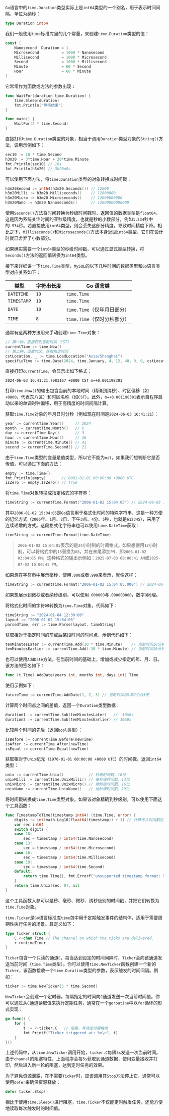 `Go`语言中的`time.Duration`类型实际上是`int64`类型的一个别名，用于表示时间间隔，单位为纳秒：

```go
type Duration int64
```

我们一般使用`time`标准库里的几个常量，来创建`time.Duration`类型的值：

```go
const (
	Nanosecond  Duration = 1
	Microsecond          = 1000 * Nanosecond
	Millisecond          = 1000 * Microsecond
	Second               = 1000 * Millisecond
	Minute               = 60 * Second
	Hour                 = 60 * Minute
)
```
它常常作为函数或方法的参数出现：
```go
func WaitFor(duration time.Duration) {
    time.Sleep(duration)
    fmt.Println("等待结束")
}

func main() {
    WaitFor(2 * time.Second)
}
```

直接打印`time.Duration`类型的对象，相当于调用`Duration`类型对象的`String()`方法，调用示例如下：

```go
sec10 := 10 * time.Second
h3m20 := 3*time.Hour + 20*time.Minute
fmt.Println(sec10) // 10s
fmt.Println(h3m20) // 3h20m0s
```

可以使用下面方法，将`time.Duration`类型的对象转换成时间戳：

```go
h3m20Second := int64(h3m20.Seconds()) // 12000
h3m20Milli := h3m20.Milliseconds()    // 12000000
h3m20Micro := h3m20.Microseconds()    // 12000000000
h3m20Nano := h3m20.Nanoseconds()      // 12000000000000
```

使用`Seconds()`方法将时间转换为秒级时间戳时，返回值的数据类型是`float64`。这是因为系统关注时间的亚秒级精度，也就是秒的小数部分，例如`1.534`秒中的`.534`秒。若直接使用`int64`类型，则会丢失这部分精度，导致时间精度下降。相比之下，`Milliseconds()`和`Microseconds()`方法本身返回`int64`类型，它们在设计时就已舍弃了小数部分。

如果确实需要一个`int64`类型的秒级时间戳，可以通过显式类型转换，将`Seconds()`方法的返回值转换为`int64`类型。

接下来详细讲一下`time.Time`类型，`MySQL`的以下几种时间的数据类型和`Go`语言类型对应关系如下：

| 类型        | 字符串长度 | Go 语言类                   |
| ----------- | ---------- | --------------------------- |
| `DATETIME`  | `19`       | `time.Time`                 |
| `TIMESTAMP` | `19`       | `time.Time`                 |
| `DATE`      | `10`       | `time.Time`（仅年月日部分） |
| `TIME`      | `8`        | `time.Time`（仅时分秒部分） |

通常有这两种方法用来手动创建`time.Time`对象：

```go
// 第一种，直接获取当前时间（CST）
currentTime := time.Now()
// 第二种，设置时区，获取指定时间
cstLocation, _ := time.LoadLocation("Asia/Shanghai")
specificTime := time.Date(2024, time.January, 4, 12, 40, 0, 0, cstLocation)
```

直接打印`currentTime`，会显示出如下格式：

```
2024-06-03 16:41:21.7083167 +0800 CST m=+0.001198301
```

打印`time.Now()`的输出包含当前的本地时间（精确到纳秒）、时区偏移（如`+0800`，代表东八区）和时区名称（如`CST`）。此外，`m=+0.001198301`表示自程序启动以来的单调时钟偏移，用于高精度的时间间隔计算。

获取`time.Time`对象的年月日时分秒（例如现在时间是`2024-06-03 16:41:21`）：

```go
year := currentTime.Year()     // 2024
month := currentTime.Month()   // 6
day := currentTime.Day()       // 3
hour := currentTime.Hour()     // 16
minute := currentTime.Minute() // 41
second := currentTime.Second() // 21
```

由于`time.Time`类型的变量是值类型，所以它不能为`nil`，如果我们想判断它是否传值，可以通过下面的方法：

```go
empty := time.Time{}
fmt.Println(empty)       // 0001-01-01 00:00:00 +0000 UTC
isZero := empty.IsZero() // true
```

将`time.Time`对象转换成指定格式的字符串：

```go
timeString := currentTime.Format("2006-01-02 15:04:05") // 2024-06-03 16:41:21
```

其中`2006-01-02 15:04:05`是`Go`语言用于格式化时间的特殊字符串，这是一种方便的记忆方式（`2006`年、`1`月、`2`日、下午`3`点、`4`分、`5`秒，也就是`612345`），采用了连续递增的方式。这段格式化字符串也可以使用`time.DateTime`获取：

```go
timeString := currentTime.Format(time.DateTime)
```

> `2006-01-02 15:04:05`表示的是`24`小时制的时间格式。如果想使用`12`小时制，可以将格式中的`15`替换为`03`，并在末尾添加`PM`，即`2006-01-02 03:04:05 PM`。这种格式的输出示例如：`2025-07-03 08:00:41 AM`或`2025-07-03 10:00:41 PM`。

如果想在字符串中展示毫秒，使用`.000`或者`.999`来表示，就像这样：

```go
timeString := currentTime.Format("2006-01-02 15:04:05.000") // 2024-06-03 16:41:21.116
```

如果想展示到微秒或者纳秒级别，可以使用`.000000`与`.000000000`，数字`9`同理。

将格式化时间的字符串转换为`time.Time`对象，代码如下：

```go
timeString := "2024-01-04 12:30:00"
layout := "2006-01-02 15:04:05"
parsedTime, err := time.Parse(layout, timeString)
```

获取相对于指定时间的前或后某段时间的时间点，示例代码如下：

```go
tenMinutesLater := currentTime.Add(10 * time.Minute)    // 当前时间10分钟后
tenMinutesEarlier := currentTime.Add(-10 * time.Minute) // 当前时间10分钟前
```

也可以使用`AddDate`方法，在当前时间的基础上，增加或减少指定的年、月、日。该方法的签名如下：

```go
func (t Time) AddDate(years int, months int, days int) Time
```

使用示例如下：

```go
futureTime := currentTime.AddDate(1, 2, 3) // 当前时间加1年2个月3天
```

计算两个时间点之间的差值，返回一个`Duration`类型数据：

```go
duration1 := currentTime.Sub(tenMinutesLater)   // -10m0s
duration2 := currentTime.Sub(tenMinutesEarlier) // 10m0s
```

比较两个时间的先后（返回`bool`类型）：

```go
isBefore := currentTime.Before(newTime)
isAfter := currentTime.After(newTime)
isEqual := currentTime.Equal(newTime)
```

获取相对于`Unix`纪元（`1970-01-01 00:00:00 +0000 UTC`）的时间戳，返回`int64`类型：

```go
unix := currentTime.Unix()           // 秒级时间戳，10位
unixMilli := currentTime.UnixMilli() // 毫秒级时间戳，13位
unixMicro := currentTime.UnixMicro() // 微秒级时间戳，16位
unixNano := currentTime.UnixNano()   // 纳秒级时间戳，19位
```

将时间戳转换成`time.Time`类型对象。如果该对象精确到秒级别，可以使用下面这个工具函数：

```go
func TimestampToTime(timestamp int64) (time.Time, error) {
	digits := int(math.Log10(float64(timestamp)) + 1) // 计算传入时间戳位数
	var sec int64
	switch digits {
	case 10:
		sec = timestamp / int64(time.Nanosecond)
	case 13:
		sec = timestamp / int64(time.Microsecond)
	case 16:
		sec = timestamp / int64(time.Millisecond)
	case 19:
		sec = timestamp / int64(time.Second)
	default:
		return time.Time{}, fmt.Errorf("unsupported timestamp format: %d", timestamp)
	}
	return time.Unix(sec, 0), nil
}
```

这个工具函数入参可以是秒、毫秒、微秒、纳秒级别的时间戳，并把它们转换为`time.Time`对象。

`time.Ticker`是`Go`语言标准库`time`包中用于定期触发事件的结构体，适用于需要周期性执行任务的场景。其定义如下：

```go
type Ticker struct {
	C <-chan Time // The channel on which the ticks are delivered.
	r runtimeTimer
}
```

`Ticker`包含一个只读的通道`C`，每当达到设定的时间间隔时，`Ticker`会向该通道发送当前时间（`time.Time`类型）。你可以使用`time.NewTicker`函数创建一个新的`Ticker`，该函数接收一个`time.Duration`类型的参数，表示触发的时间间隔。例如：

```go
ticker := time.NewTicker(5 * time.Second)
```

`NewTicker`会创建一个定时器，每隔指定的时间向`C`通道发送一次当前时间值。你可以通过从`C`通道读取值来执行定期任务，通常在一个`goroutine`中以`for`循环的形式实现：

```go
go func() {
    for {
        t := <-ticker.C   // 阻塞，等待定时器触发
        fmt.Printf("Ticker triggered at: %v\n", t)
    }
}()
```

上述代码中，从`time.NewTicker`调用开始，`ticker.C`每隔`5s`发送一次当前时间。由于`channel`的阻塞特性，上面程序会每`5s`获取到通道数据，使用变量接收并打印，然后进入新一轮的阻塞，达到定时任务的效果。

为了避免资源泄露，在不需要`Ticker`时，应该调用其`Stop`方法停止它，通常可以使用`defer`来确保资源释放：

```go
defer ticker.Stop()
```

相比于使用`time.Sleep()`进行阻塞，`time.Ticker`不仅能定时触发任务，还能方便地读取每次触发时的时间值。
